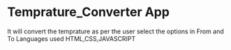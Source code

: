 # Temprature_Converter App

It will convert the temprature as per the user select the options in From and To
Languages used HTML,CSS,JAVASCRIPT
